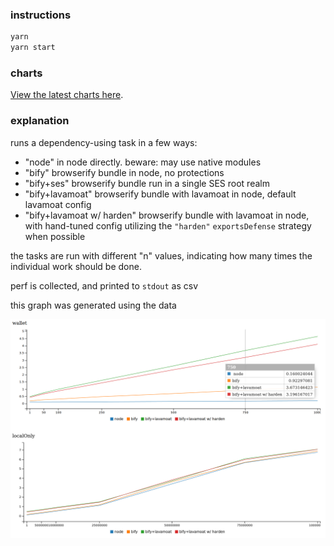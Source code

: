 ### instructions

```bash
yarn
yarn start
```

### charts

[View the latest charts here](https://lavamoat.github.io/lavamoat-browserify-perf/).

### explanation

runs a dependency-using task in a few ways:
  - "node" in node directly. beware: may use native modules
  - "bify" browserify bundle in node, no protections
  - "bify+ses" browserify bundle run in a single SES root realm
  - "bify+lavamoat" browserify bundle with lavamoat in node, default lavamoat config
  - "bify+lavamoat w/ harden" browserify bundle with lavamoat in node, with hand-tuned config utilizing the `"harden"` `exportsDefense` strategy when possible

the tasks are run with different "n" values, indicating how many times the individual work should be done.

perf is collected, and printed to `stdout` as csv

this graph was generated using the data

![alt text](./stats.png "Graph of performance")
